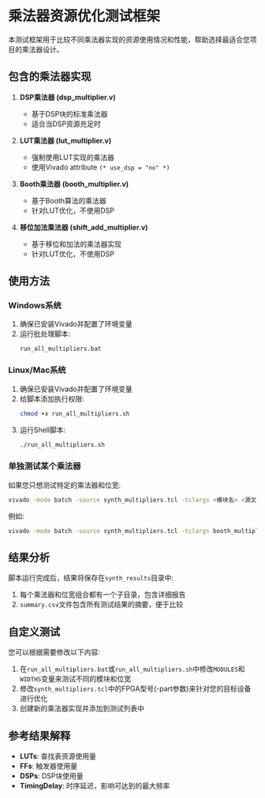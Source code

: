 # 乘法器资源优化测试框架

本测试框架用于比较不同乘法器实现的资源使用情况和性能，帮助选择最适合您项目的乘法器设计。

## 包含的乘法器实现

1. **DSP乘法器 (dsp_multiplier.v)**
   - 基于DSP块的标准乘法器
   - 适合当DSP资源充足时

2. **LUT乘法器 (lut_multiplier.v)**
   - 强制使用LUT实现的乘法器
   - 使用Vivado attribute `(* use_dsp = "no" *)`

3. **Booth乘法器 (booth_multiplier.v)**
   - 基于Booth算法的乘法器
   - 针对LUT优化，不使用DSP

4. **移位加法乘法器 (shift_add_multiplier.v)**
   - 基于移位和加法的乘法器实现
   - 针对LUT优化，不使用DSP

## 使用方法

### Windows系统

1. 确保已安装Vivado并配置了环境变量
2. 运行批处理脚本:
   ```
   run_all_multipliers.bat
   ```

### Linux/Mac系统

1. 确保已安装Vivado并配置了环境变量
2. 给脚本添加执行权限:
   ```bash
   chmod +x run_all_multipliers.sh
   ```
3. 运行Shell脚本:
   ```bash
   ./run_all_multipliers.sh
   ```

### 单独测试某个乘法器

如果您只想测试特定的乘法器和位宽:

```bash
vivado -mode batch -source synth_multipliers.tcl -tclargs <模块名> <源文件> <位宽>
```

例如:
```bash
vivado -mode batch -source synth_multipliers.tcl -tclargs booth_multiplier booth_multiplier.v 16
```

## 结果分析

脚本运行完成后，结果将保存在`synth_results`目录中:

1. 每个乘法器和位宽组合都有一个子目录，包含详细报告
2. `summary.csv`文件包含所有测试结果的摘要，便于比较

## 自定义测试

您可以根据需要修改以下内容:

1. 在`run_all_multipliers.bat`或`run_all_multipliers.sh`中修改`MODULES`和`WIDTHS`变量来测试不同的模块和位宽
2. 修改`synth_multipliers.tcl`中的FPGA型号(-part参数)来针对您的目标设备进行优化
3. 创建新的乘法器实现并添加到测试列表中

## 参考结果解释

* **LUTs**: 查找表资源使用量
* **FFs**: 触发器使用量
* **DSPs**: DSP块使用量
* **TimingDelay**: 时序延迟，影响可达到的最大频率 
